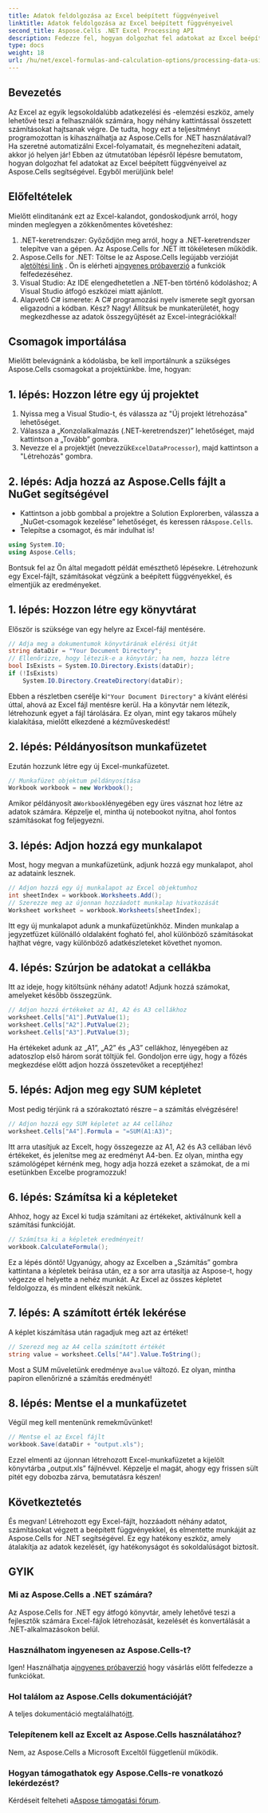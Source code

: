 ```yaml
---
title: Adatok feldolgozása az Excel beépített függvényeivel
linktitle: Adatok feldolgozása az Excel beépített függvényeivel
second_title: Aspose.Cells .NET Excel Processing API
description: Fedezze fel, hogyan dolgozhat fel adatokat az Excel beépített függvényeivel az Aspose.Cells for .NET segítségével. Kövesse a lépésenkénti oktatóanyagot az egyszerű automatizálás érdekében.
type: docs
weight: 18
url: /hu/net/excel-formulas-and-calculation-options/processing-data-using-built-in-functions/
---
```

## Bevezetés
Az Excel az egyik legsokoldalúbb adatkezelési és -elemzési eszköz, amely lehetővé teszi a felhasználók számára, hogy néhány kattintással összetett számításokat hajtsanak végre. De tudta, hogy ezt a teljesítményt programozottan is kihasználhatja az Aspose.Cells for .NET használatával? Ha szeretné automatizálni Excel-folyamatait, és megnehezíteni adatait, akkor jó helyen jár! Ebben az útmutatóban lépésről lépésre bemutatom, hogyan dolgozhat fel adatokat az Excel beépített függvényeivel az Aspose.Cells segítségével. Egyből merüljünk bele!
## Előfeltételek
Mielőtt elindítanánk ezt az Excel-kalandot, gondoskodjunk arról, hogy minden meglegyen a zökkenőmentes követéshez:
1. .NET-keretrendszer: Győződjön meg arról, hogy a .NET-keretrendszer telepítve van a gépen. Az Aspose.Cells for .NET itt tökéletesen működik.
2.  Aspose.Cells for .NET: Töltse le az Aspose.Cells legújabb verzióját a[letöltési link](https://releases.aspose.com/cells/net/) . Ön is elérheti a[ingyenes próbaverzió](https://releases.aspose.com/) a funkciók felfedezéséhez.
3. Visual Studio: Az IDE elengedhetetlen a .NET-ben történő kódoláshoz; A Visual Studio átfogó eszközei miatt ajánlott.
4. Alapvető C# ismerete: A C# programozási nyelv ismerete segít gyorsan eligazodni a kódban.
Kész? Nagy! Állítsuk be munkaterületét, hogy megkezdhesse az adatok összegyűjtését az Excel-integrációkkal!
## Csomagok importálása
Mielőtt belevágnánk a kódolásba, be kell importálnunk a szükséges Aspose.Cells csomagokat a projektünkbe. Íme, hogyan:
## 1. lépés: Hozzon létre egy új projektet
1. Nyissa meg a Visual Studio-t, és válassza az "Új projekt létrehozása" lehetőséget.
2. Válassza a „Konzolalkalmazás (.NET-keretrendszer)” lehetőséget, majd kattintson a „Tovább” gombra.
3.  Nevezze el a projektjét (nevezzük`ExcelDataProcessor`), majd kattintson a "Létrehozás" gombra.
## 2. lépés: Adja hozzá az Aspose.Cells fájlt a NuGet segítségével
-  Kattintson a jobb gombbal a projektre a Solution Explorerben, válassza a „NuGet-csomagok kezelése” lehetőséget, és keressen rá`Aspose.Cells`.
- Telepítse a csomagot, és már indulhat is!
```csharp
using System.IO;
using Aspose.Cells;
```
Bontsuk fel az Ön által megadott példát emészthető lépésekre. Létrehozunk egy Excel-fájlt, számításokat végzünk a beépített függvényekkel, és elmentjük az eredményeket. 
## 1. lépés: Hozzon létre egy könyvtárat 
Először is szüksége van egy helyre az Excel-fájl mentésére.
```csharp
// Adja meg a dokumentumok könyvtárának elérési útját
string dataDir = "Your Document Directory";
// Ellenőrizze, hogy létezik-e a könyvtár; ha nem, hozza létre
bool IsExists = System.IO.Directory.Exists(dataDir);
if (!IsExists)
	System.IO.Directory.CreateDirectory(dataDir);
```
 Ebben a részletben cserélje ki`"Your Document Directory"` a kívánt elérési úttal, ahová az Excel fájl mentésre kerül. Ha a könyvtár nem létezik, létrehozunk egyet a fájl tárolására. Ez olyan, mint egy takaros műhely kialakítása, mielőtt elkezdené a kézműveskedést!
## 2. lépés: Példányosítson munkafüzetet 
Ezután hozzunk létre egy új Excel-munkafüzetet.
```csharp
// Munkafüzet objektum példányosítása
Workbook workbook = new Workbook();
```
 Amikor példányosít a`Workbook`lényegében egy üres vásznat hoz létre az adatok számára. Képzelje el, mintha új notebookot nyitna, ahol fontos számításokat fog feljegyezni.
## 3. lépés: Adjon hozzá egy munkalapot
Most, hogy megvan a munkafüzetünk, adjunk hozzá egy munkalapot, ahol az adataink lesznek.
```csharp
// Adjon hozzá egy új munkalapot az Excel objektumhoz
int sheetIndex = workbook.Worksheets.Add();
// Szerezze meg az újonnan hozzáadott munkalap hivatkozását
Worksheet worksheet = workbook.Worksheets[sheetIndex];
```
Itt egy új munkalapot adunk a munkafüzetünkhöz. Minden munkalap a jegyzetfüzet különálló oldalaként fogható fel, ahol különböző számításokat hajthat végre, vagy különböző adatkészleteket követhet nyomon.
## 4. lépés: Szúrjon be adatokat a cellákba
Itt az ideje, hogy kitöltsünk néhány adatot! Adjunk hozzá számokat, amelyeket később összegzünk.
```csharp
// Adjon hozzá értékeket az A1, A2 és A3 cellákhoz
worksheet.Cells["A1"].PutValue(1);
worksheet.Cells["A2"].PutValue(2);
worksheet.Cells["A3"].PutValue(3);
```
Ha értékeket adunk az „A1”, „A2” és „A3” cellákhoz, lényegében az adatoszlop első három sorát töltjük fel. Gondoljon erre úgy, hogy a főzés megkezdése előtt adjon hozzá összetevőket a receptjéhez!
## 5. lépés: Adjon meg egy SUM képletet
Most pedig térjünk rá a szórakoztató részre – a számítás elvégzésére!
```csharp
// Adjon hozzá egy SUM képletet az A4 cellához
worksheet.Cells["A4"].Formula = "=SUM(A1:A3)";
```
Itt arra utasítjuk az Excelt, hogy összegezze az A1, A2 és A3 cellában lévő értékeket, és jelenítse meg az eredményt A4-ben. Ez olyan, mintha egy számológépet kérnénk meg, hogy adja hozzá ezeket a számokat, de a mi esetünkben Excelbe programozzuk!
## 6. lépés: Számítsa ki a képleteket
Ahhoz, hogy az Excel ki tudja számítani az értékeket, aktiválnunk kell a számítási funkcióját.
```csharp
// Számítsa ki a képletek eredményeit!
workbook.CalculateFormula();
```
Ez a lépés döntő! Ugyanúgy, ahogy az Excelben a „Számítás” gombra kattintana a képletek beírása után, ez a sor arra utasítja az Aspose-t, hogy végezze el helyette a nehéz munkát. Az Excel az összes képletet feldolgozza, és mindent elkészít nekünk.
## 7. lépés: A számított érték lekérése
A képlet kiszámítása után ragadjuk meg azt az értéket!
```csharp
// Szerezd meg az A4 cella számított értékét
string value = worksheet.Cells["A4"].Value.ToString();
```
 Most a SUM műveletünk eredménye a`value` változó. Ez olyan, mintha papíron ellenőrizné a számítás eredményét!
## 8. lépés: Mentse el a munkafüzetet 
Végül meg kell mentenünk remekművünket!
```csharp
// Mentse el az Excel fájlt
workbook.Save(dataDir + "output.xls");
```
Ezzel elmenti az újonnan létrehozott Excel-munkafüzetet a kijelölt könyvtárba „output.xls” fájlnévvel. Képzelje el magát, ahogy egy frissen sült pitét egy dobozba zárva, bemutatásra készen!
## Következtetés
És megvan! Létrehozott egy Excel-fájlt, hozzáadott néhány adatot, számításokat végzett a beépített függvényekkel, és elmentette munkáját az Aspose.Cells for .NET segítségével. Ez egy hatékony eszköz, amely átalakítja az adatok kezelését, így hatékonyságot és sokoldalúságot biztosít.
## GYIK
### Mi az Aspose.Cells a .NET számára?
Az Aspose.Cells for .NET egy átfogó könyvtár, amely lehetővé teszi a fejlesztők számára Excel-fájlok létrehozását, kezelését és konvertálását a .NET-alkalmazásokon belül.
### Használhatom ingyenesen az Aspose.Cells-t?
 Igen! Használhatja a[ingyenes próbaverzió](https://releases.aspose.com/) hogy vásárlás előtt felfedezze a funkciókat.
### Hol találom az Aspose.Cells dokumentációját?
 A teljes dokumentáció megtalálható[itt](https://reference.aspose.com/cells/net/).
### Telepítenem kell az Excelt az Aspose.Cells használatához?
Nem, az Aspose.Cells a Microsoft Exceltől függetlenül működik.
### Hogyan támogathatok egy Aspose.Cells-re vonatkozó lekérdezést?
 Kérdéseit felteheti a[Aspose támogatási fórum](https://forum.aspose.com/c/cells/9).
